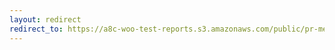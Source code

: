 ```yaml
---
layout: redirect
redirect_to: https://a8c-woo-test-reports.s3.amazonaws.com/public/pr-merge/40332/api/index.html
---
```

